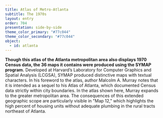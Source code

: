 ```yaml
---
title: Atlas of Metro-Atlanta
subtitle: The 1970s
layout: entry
order: 704
presentation: side-by-side
theme_color_primary: "#77c044"
theme_color_secondary: "#77c044"
object:
  - id: atlanta
---
```


**Though this atlas of the Atlanta metropolitan area also displays 1970 Census data, the 36 maps it contains were produced using the SYMAP program.** Developed at Harvard’s Laboratory for Computer Graphics and Spatial Analysis (LCGSA), SYMAP produced distinctive maps with textual characters. In his foreword to the atlas, author Malcolm A. Murray notes that it is intended as a sequel to his Atlas of Atlanta, which documented Census data strictly within city boundaries. In the atlas shown here, Murray expands to the greater metropolitan area. The consequences of this extended geographic scope are particularly visible in "Map 12," which highlights the high percent of housing units without adequate plumbing in the rural tracts northeast of Atlanta.